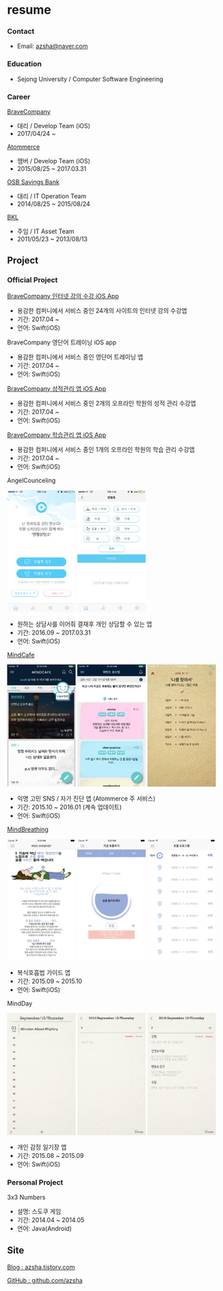 # resume
### Contact
* Email: azsha@naver.com

### Education
* Sejong University / Computer Software Engineering

### Career
[BraveCompany](http://www.bravecompany.net)
* 대리 / Develop Team (iOS)
* 2017/04/24 ~

[Atommerce](http://www.mindcafe.co.kr)
* 맴버 / Develop Team (iOS)
* 2015/08/25 ~ 2017.03.31

[OSB Savings Bank](https://www.osb.co.kr)
* 대리 / IT Operation Team
* 2014/08/25 ~ 2015/08/24

[BKL](http://bkl.co.kr)
* 주임 / IT Asset Team
* 2011/05/23 ~ 2013/08/13

## Project

### Official Project
[BraveCompany 인터넷 강의 수강 iOS App](https://itunes.apple.com/kr/app/덩허접공무원영어-이박사-영어-인강/id1080363471?mt=8)

* 용감한 컴퍼니에서 서비스 중인 24개의 사이트의 인터넷 강의 수강앱
* 기간: 2017.04 ~
* 언어: Swift(iOS)

BraveCompany 영단어 트레이닝 iOS app

* 용감한 컴퍼니에서 서비스 중인 영단어 트레이닝 앱
* 기간: 2017.04 ~
* 언어: Swift(iOS)

[BraveCompany 성적관리 앱 iOS App](https://itunes.apple.com/nl/app/김승봉경찰팀-성적관리앱-모두의경찰-기출-모의고사/id1272040943?mt=8)

* 용감한 컴퍼니에서 서비스 중인 2개의 오프라인 학원의 성적 관리 수강앱
* 기간: 2017.04 ~
* 언어: Swift(iOS)

[BraveCompany 학습관리 앱 iOS App](https://itunes.apple.com/us/app/가비-국어-학습관리앱-이근갑-선생님/id1335886842?mt=8)

* 용감한 컴퍼니에서 서비스 중인 1개의 오프라인 학원의 학습 관리 수강앱
* 기간: 2017.04 ~
* 언어: Swift(iOS)


AngelCounceling

<img src="images/mindangel.PNG" width="160"/> <img src="images/mindangel2.PNG" width="160"/>
* 원하는 상담사를 이어줘 결재후 개인 상담할 수 있는 앱
* 기간: 2016.09 ~ 2017.03.31
* 언어: Swift(iOS)

[MindCafe](https://itunes.apple.com/kr/app/maindeukape/id1071543312?mt=8)

<img src="images/mindcafe1.png" width="160"/> <img src="images/mindcafe2.png" width="160"/> <img src="images/mindcafe3.png" width="160"/>
* 익명 고민 SNS / 자가 진단 앱 (Atommerce 주 서비스)
* 기간: 2015.10 ~ 2016.01 (계속 업데이트)
* 언어: Swift(iOS)

[MindBreathing](https://itunes.apple.com/kr/app/maindeubeuliding/id1076233168?mt=8)

<img src="images/mindbreathing1.png" width="160"/> <img src="images/mindbreathing2.png" width="160"/> <img src="images/mindbreathing3.png" width="160"/>
* 복식호흡법 가이드 앱
* 기간: 2015.09 ~ 2015.10
* 언어: Swift(iOS)

MindDay

<img src="images/minday1.png" width="160"/> <img src="images/minday2.png" width="160"/> <img src="images/minday3.png" width="160"/>
* 개인 감정 일기장 앱
* 기간: 2015.08 ~ 2015.09
* 언어: Swift(iOS)

### Personal Project
3x3 Numbers
* 설명: 스도쿠 게임
* 기간: 2014.04 ~ 2014.05
* 언어: Java(Android)

## Site
[Blog : azsha.tistory.com](http://azsha.tistory.com)

[GitHub : github.com/azsha](http://www.github.com/azsha)
